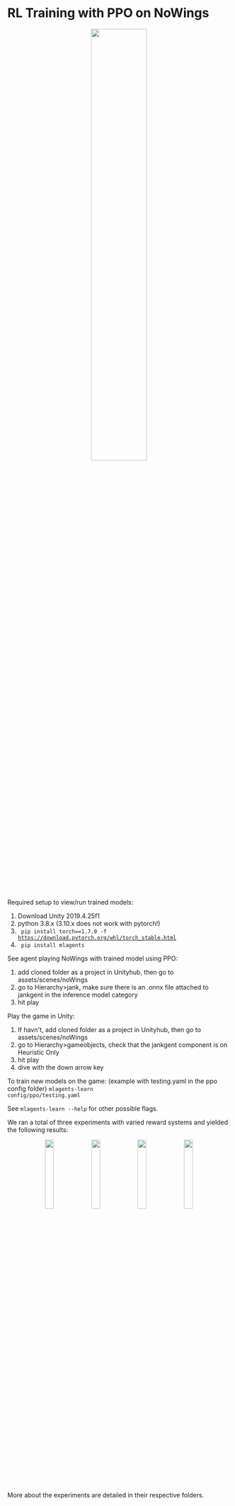 # RL Training with PPO on NoWings

<!-- <p align="center" width="100%">
  <img width="30%" src="https://github.com/iigindesign/rl-project-590/blob/Dev/images/pre.png">
  <img width="30%" src="https://github.com/iigindesign/rl-project-590/blob/Dev/images/jank.gif">
</p> -->
<p align="center" width="100%">
  <img width="50%" src="https://github.com/iigindesign/rl-project-590/blob/Dev/images/run26gif.gif">
</p>

Required setup to view/run trained models:
1. Download Unity 2019.4.25f1
2. python 3.8.x (3.10.x does not work with pytorch!)
3. <code> pip install torch==1.7.0 -f https://download.pytorch.org/whl/torch_stable.html </code>
4. <code> pip install mlagents </code>

See agent playing NoWings with trained model using PPO:
1. add cloned folder as a project in Unityhub, then go to assets/scenes/noWings
2. go to Hierarchy>jank, make sure there is an .onnx file attached to jankgent in the inference model category
3. hit play

Play the game in Unity:
1. If havn't, add cloned folder as a project in Unityhub, then go to assets/scenes/noWings
2. go to Hierarchy>gameobjects, check that the jankgent component is on Heuristic Only
3. hit play
4. dive with the down arrow key

To train new models on the game: (example with testing.yaml in the ppo config folder)
<code>mlagents-learn config/ppo/testing.yaml</code>

See <code>mlagents-learn --help</code> for other possible flags.

We ran a total of three experiments with varied reward systems and yielded the following results: 
<p align="center" width="100%">
  <img width="20%" src="https://github.com/iigindesign/rl-project-590/blob/Dev/images/run9.png">
  <img width="20%" src="https://github.com/iigindesign/rl-project-590/blob/Dev/images/run12.png">
  <img width="20%" src="https://github.com/iigindesign/rl-project-590/blob/Dev/images/run26.png">
  <img width="20%" src="https://github.com/iigindesign/rl-project-590/blob/Dev/images/combined.png">

</p>
More about the experiments are detailed in their respective folders.
